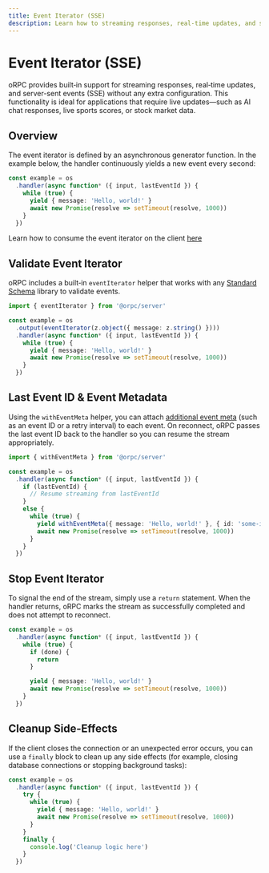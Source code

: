 ```yaml
---
title: Event Iterator (SSE)
description: Learn how to streaming responses, real-time updates, and server-sent events using oRPC.
---
```


# Event Iterator (SSE)

oRPC provides built‑in support for streaming responses, real‑time updates, and server-sent events (SSE) without any extra configuration. This functionality is ideal for applications that require live updates—such as AI chat responses, live sports scores, or stock market data.

## Overview

The event iterator is defined by an asynchronous generator function. In the example below, the handler continuously yields a new event every second:

```ts
const example = os
  .handler(async function* ({ input, lastEventId }) {
    while (true) {
      yield { message: 'Hello, world!' }
      await new Promise(resolve => setTimeout(resolve, 1000))
    }
  })
```

Learn how to consume the event iterator on the client [here](/docs/client/event-iterator)

## Validate Event Iterator

oRPC includes a built‑in `eventIterator` helper that works with any [Standard Schema](https://github.com/standard-schema/standard-schema?tab=readme-ov-file#what-schema-libraries-implement-the-spec) library to validate events.

```ts
import { eventIterator } from '@orpc/server'

const example = os
  .output(eventIterator(z.object({ message: z.string() })))
  .handler(async function* ({ input, lastEventId }) {
    while (true) {
      yield { message: 'Hello, world!' }
      await new Promise(resolve => setTimeout(resolve, 1000))
    }
  })
```

## Last Event ID & Event Metadata

Using the `withEventMeta` helper, you can attach [additional event meta](https://developer.mozilla.org/en-US/docs/Web/API/Server-sent_events/Using_server-sent_events#event_stream_format) (such as an event ID or a retry interval) to each event. On reconnect, oRPC passes the last event ID back to the handler so you can resume the stream appropriately.

```ts
import { withEventMeta } from '@orpc/server'

const example = os
  .handler(async function* ({ input, lastEventId }) {
    if (lastEventId) {
      // Resume streaming from lastEventId
    }
    else {
      while (true) {
        yield withEventMeta({ message: 'Hello, world!' }, { id: 'some-id', retry: 10_000 })
        await new Promise(resolve => setTimeout(resolve, 1000))
      }
    }
  })
```

## Stop Event Iterator

To signal the end of the stream, simply use a `return` statement. When the handler returns, oRPC marks the stream as successfully completed and does not attempt to reconnect.

```ts
const example = os
  .handler(async function* ({ input, lastEventId }) {
    while (true) {
      if (done) {
        return
      }

      yield { message: 'Hello, world!' }
      await new Promise(resolve => setTimeout(resolve, 1000))
    }
  })
```

## Cleanup Side-Effects

If the client closes the connection or an unexpected error occurs, you can use a `finally` block to clean up any side effects (for example, closing database connections or stopping background tasks):

```ts
const example = os
  .handler(async function* ({ input, lastEventId }) {
    try {
      while (true) {
        yield { message: 'Hello, world!' }
        await new Promise(resolve => setTimeout(resolve, 1000))
      }
    }
    finally {
      console.log('Cleanup logic here')
    }
  })
```
